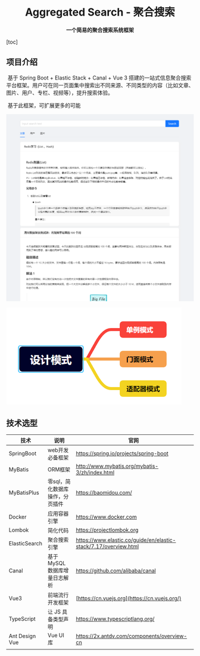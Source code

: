 <h1 align="center">Aggregated Search - 聚合搜索</h1>
<p align="center"><strong>一个简易的聚合搜索系统框架</strong></p>

[toc]

## 项目介绍

​	基于 Spring Boot + Elastic Stack + Canal +  Vue 3 搭建的一站式信息聚合搜索平台框架。用户可在同一页面集中搜索出不同来源、不同类型的内容（比如文章、图片、用户、专栏、视频等），提升搜索体验。

​	基于此框架，可扩展更多的可能

![image-20240324234320145](MarkdownImageUpload/image-20240324234320145.png)

![image-20240324235023938](MarkdownImageUpload/image-20240324235023938.png)

## 技术选型

| 技术           | 说明                            | 官网                                                         |
| -------------- | ------------------------------- | ------------------------------------------------------------ |
| SpringBoot     | web开发必备框架                 | https://spring.io/projects/spring-boot                       |
| MyBatis        | ORM框架                         | http://www.mybatis.org/mybatis-3/zh/index.html               |
| MyBatisPlus    | 零sql，简化数据库操作，分页插件 | https://baomidou.com/                                        |
| Docker         | 应用容器引擎                    | https://www.docker.com                                       |
| Lombok         | 简化代码                        | https://projectlombok.org                                    |
| ElasticSearch  | 聚合搜索引擎                    | https://www.elastic.co/guide/en/elastic-stack/7.17/overview.html |
| Canal          | 基于 MySQL 数据库增量日志解析   | https://github.com/alibaba/canal                             |
| Vue3           | 前端流行开发框架                | [https://cn.vuejs.org](https://cn.vuejs.org/)                |
| TypeScript     | 让 JS 具备类型声明              | https://www.typescriptlang.org/                              |
| Ant Design Vue | Vue UI 库                       | https://2x.antdv.com/components/overview-cn                  |
|                |                                 |                                                              |

